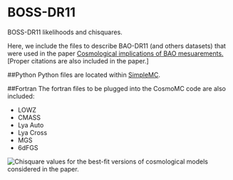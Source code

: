 # BOSS-DR11
BOSS-DR11 likelihoods and chisquares.

Here, we include 
the files to describe BAO-DR11 (and others datasets) that were used in the paper
[Cosmological implications of BAO mesuarements.](http://arxiv.org/abs/1411.1074)
[Proper citations are also included in the paper.]

##Python 
Python files
are located within [SimpleMC](https://github.com/ja-vazquez/SimpleMC).


##Fortran
The fortran files to be plugged into the CosmoMC code
are also included:

* LOWZ
* CMASS
* Lya Auto
* Lya Cross
* MGS
* 6dFGS 

![Chisquare values for the best-fit versions of 
cosmological models considered in the paper.](https://github.com/ja-vazquez/BOSS-DR11/blob/master/Chisq.jpg)
